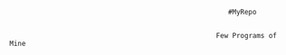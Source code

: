                                                           #MyRepo


                                                       Few Programs of Mine
